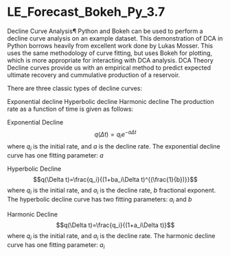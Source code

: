# LE_Forecast_Bokeh_Py_3.7
 Decline Curve Analysis¶ Python and Bokeh can be used to perform a decline curve analysis on an example dataset. This demonstration of DCA in Python borrows heavily from excellent work done by Lukas Mosser. This uses the same methodology of curve fitting, but uses Bokeh for plotting, which is more appropriate for interacting with DCA analysis.
DCA Theory
Decline curves provide us with an empirical method to predict expected ultimate recovery and cummulative production of a reservoir.

There are three classic types of decline curves:

Exponential decline
Hyperbolic decline
Harmonic decline
The production rate as a function of time is given as follows:

Exponential Decline
$$q(\Delta t)=q_i e^{-a\Delta t}$$
where $q_i$ is the initial rate, and $a$ is the decline rate. The exponential decline curve has one fitting parameter: $a$

Hyperbolic Decline
$$q(\Delta t)=\frac{q_i}{(1+ba_i\Delta t)^{(\frac{1}{b})}}$$
where $q_i$ is the initial rate, and $a_i$ is the decline rate, $b$ fractional exponent. The hyperbolic decline curve has two fitting parameters: $a_i$ and $b$

Harmonic Decline
$$q(\Delta t)=\frac{q_i}{(1+a_i\Delta t)}$$
where $q_i$ is the initial rate, and $a_i$ is the decline rate. The harmonic decline curve has one fitting parameter: $a_i$
